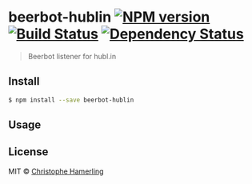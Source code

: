 # beerbot-hublin [![NPM version][npm-image]][npm-url] [![Build Status][travis-image]][travis-url] [![Dependency Status][daviddm-image]][daviddm-url]
> Beerbot listener for hubl.in


## Install

```sh
$ npm install --save beerbot-hublin
```

## Usage

## License

MIT © [Christophe Hamerling](http://chamerling.github.io)


[npm-image]: https://badge.fury.io/js/beerbot-hublin.svg
[npm-url]: https://npmjs.org/package/beerbot-hublin
[travis-image]: https://travis-ci.org/chamerling/beerbot-hublin.svg?branch=master
[travis-url]: https://travis-ci.org/chamerling/beerbot-hublin
[daviddm-image]: https://david-dm.org/chamerling/beerbot-hublin.svg?theme=shields.io
[daviddm-url]: https://david-dm.org/chamerling/beerbot-hublin
